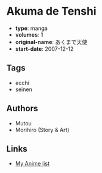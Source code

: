 # Akuma de Tenshi

-   **type**: manga
-   **volumes**: 1
-   **original-name**: あくまで天使
-   **start-date**: 2007-12-12

## Tags

-   ecchi
-   seinen

## Authors

-   Mutou
-   Morihiro (Story & Art)

## Links

-   [My Anime list](https://myanimelist.net/manga/22757/Akuma_de_Tenshi)
